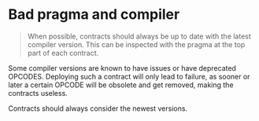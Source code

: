 # Bad pragma and compiler

> When possible, contracts should always be up to date with the latest compiler version. This can be inspected with the pragma at the top part of each contract.

Some compiler versions are known to have issues or have deprecated OPCODES. Deploying such a contract will only lead to failure, as sooner or later a certain OPCODE will be obsolete and get removed, making the contracts useless.

Contracts should always consider the newest versions.
